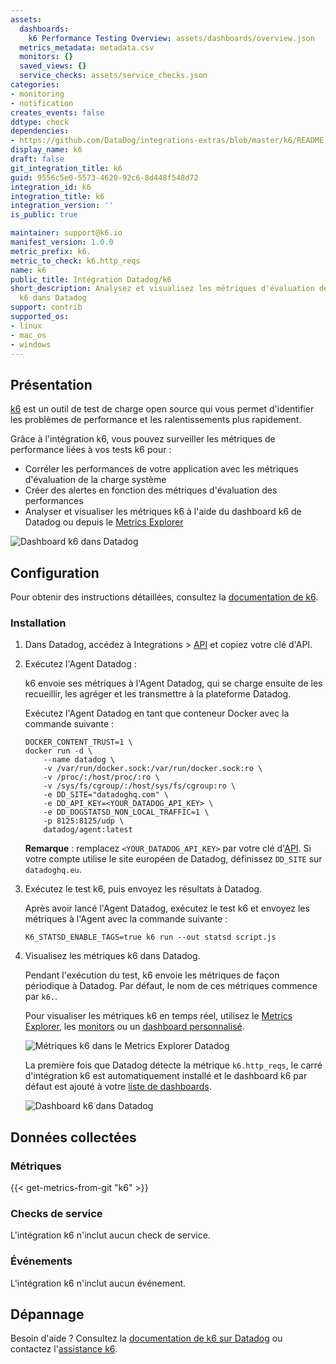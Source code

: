 ```yaml
---
assets:
  dashboards:
    k6 Performance Testing Overview: assets/dashboards/overview.json
  metrics_metadata: metadata.csv
  monitors: {}
  saved_views: {}
  service_checks: assets/service_checks.json
categories:
- monitoring
- notification
creates_events: false
ddtype: check
dependencies:
- https://github.com/DataDog/integrations-extras/blob/master/k6/README.md
display_name: k6
draft: false
git_integration_title: k6
guid: 9556c5e0-5573-4620-92c6-8d448f548d72
integration_id: k6
integration_title: k6
integration_version: ''
is_public: true

maintainer: support@k6.io
manifest_version: 1.0.0
metric_prefix: k6.
metric_to_check: k6.http_reqs
name: k6
public_title: Intégration Datadog/k6
short_description: Analysez et visualisez les métriques d'évaluation des performances
  k6 dans Datadog
support: contrib
supported_os:
- linux
- mac_os
- windows
---
```




## Présentation

[k6][1] est un outil de test de charge open source qui vous permet d'identifier les problèmes de performance et les ralentissements plus rapidement.

Grâce à l'intégration k6, vous pouvez surveiller les métriques de performance liées à vos tests k6 pour :

- Corréler les performances de votre application avec les métriques d'évaluation de la charge système
- Créer des alertes en fonction des métriques d'évaluation des performances
- Analyser et visualiser les métriques k6 à l'aide du dashboard k6 de Datadog ou depuis le [Metrics Explorer][2]

![Dashboard k6 dans Datadog][3]

## Configuration

Pour obtenir des instructions détaillées, consultez la [documentation de k6][2].

### Installation

1. Dans Datadog, accédez à Integrations > [API][5] et copiez votre clé d'API.


2. Exécutez l'Agent Datadog :

    k6 envoie ses métriques à l'Agent Datadog, qui se charge ensuite de les recueillir, les agréger et les transmettre à la plateforme Datadog.

    Exécutez l'Agent Datadog en tant que conteneur Docker avec la commande suivante :

    ```shell
    DOCKER_CONTENT_TRUST=1 \
    docker run -d \
        --name datadog \
        -v /var/run/docker.sock:/var/run/docker.sock:ro \
        -v /proc/:/host/proc/:ro \
        -v /sys/fs/cgroup/:/host/sys/fs/cgroup:ro \
        -e DD_SITE="datadoghq.com" \
        -e DD_API_KEY=<YOUR_DATADOG_API_KEY> \
        -e DD_DOGSTATSD_NON_LOCAL_TRAFFIC=1 \
        -p 8125:8125/udp \
        datadog/agent:latest
    ```

    **Remarque** : remplacez `<YOUR_DATADOG_API_KEY>` par votre clé d'[API][5]. Si votre compte utilise le site européen de Datadog, définissez `DD_SITE` sur `datadoghq.eu`.

3. Exécutez le test k6, puis envoyez les résultats à Datadog.

    Après avoir lancé l'Agent Datadog, exécutez le test k6 et envoyez les métriques à l'Agent avec la commande suivante :

    ```shell
    K6_STATSD_ENABLE_TAGS=true k6 run --out statsd script.js
    ```

4. Visualisez les métriques k6 dans Datadog.

    Pendant l'exécution du test, k6 envoie les métriques de façon périodique à Datadog. Par défaut, le nom de ces métriques commence par `k6.`.

    Pour visualiser les métriques k6 en temps réel, utilisez le [Metrics Explorer][2], les [monitors][6] ou un [dashboard personnalisé][7].

    ![Métriques k6 dans le Metrics Explorer Datadog][8]

    La première fois que Datadog détecte la métrique `k6.http_reqs`, le carré d'intégration k6 est automatiquement installé et le dashboard k6 par défaut est ajouté à votre [liste de dashboards][9].

    ![Dashboard k6 dans Datadog][3]


## Données collectées

### Métriques
{{< get-metrics-from-git "k6" >}}


### Checks de service

L'intégration k6 n'inclut aucun check de service.

### Événements

L'intégration k6 n'inclut aucun événement.

## Dépannage

Besoin d'aide ? Consultez la [documentation de k6 sur Datadog][4] ou contactez l'[assistance k6][11].

[1]: https://k6.io/open-source
[2]: https://docs.datadoghq.com/fr/metrics/explorer/
[3]: https://raw.githubusercontent.com/DataDog/integrations-extras/master/k6/images/k6-default-dashboard.png
[4]: https://k6.io/docs/results-visualization/datadog
[5]: https://app.datadoghq.com/organization-settings/api-keys
[6]: https://docs.datadoghq.com/fr/monitors/
[7]: https://docs.datadoghq.com/fr/graphing/dashboards/
[8]: https://raw.githubusercontent.com/DataDog/integrations-extras/master/k6/images/metrics-explorer.png
[9]: https://docs.datadoghq.com/fr/dashboards/#dashboard-list
[10]: https://github.com/DataDog/integrations-extras/blob/master/k6/metadata.csv
[11]: https://community.k6.io/
